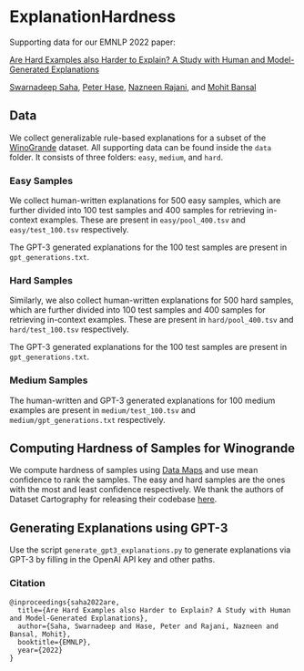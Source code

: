 # ExplanationHardness

Supporting data for our EMNLP 2022 paper:

[Are Hard Examples also Harder to Explain? A Study with Human and Model-Generated Explanations]()

[Swarnadeep Saha](https://swarnahub.github.io/), [Peter Hase](https://peterbhase.github.io/), [Nazneen Rajani](https://www.nazneenrajani.com/), and [Mohit Bansal](https://www.cs.unc.edu/~mbansal/)

## Data
We collect generalizable rule-based explanations for a subset of the [WinoGrande](https://arxiv.org/abs/1907.10641) dataset. All supporting data can be found inside the ```data``` folder. It consists of three folders: ```easy```, ```medium```, and ```hard```.

### Easy Samples

We collect human-written explanations for 500 easy samples, which are further divided into 100 test samples and 400 samples for retrieving in-context examples. These are present in ```easy/pool_400.tsv``` and ```easy/test_100.tsv``` respectively.

The GPT-3 generated explanations for the 100 test samples are present in ```gpt_generations.txt```.

### Hard Samples

Similarly, we also collect human-written explanations for 500 hard samples, which are further divided into 100 test samples and 400 samples for retrieving in-context examples. These are present in ```hard/pool_400.tsv``` and ```hard/test_100.tsv``` respectively.

The GPT-3 generated explanations for the 100 test samples are present in ```gpt_generations.txt```.

### Medium Samples

The human-written and GPT-3 generated explanations for 100 medium examples are present in ```medium/test_100.tsv``` and ```medium/gpt_generations.txt``` respectively.

## Computing Hardness of Samples for Winogrande

We compute hardness of samples using [Data Maps](https://aclanthology.org/2020.emnlp-main.746/) and use mean confidence to rank the samples. The easy and hard samples are the ones with the most and least confidence respectively. We thank the authors of Dataset Cartography for releasing their codebase [here](https://github.com/allenai/cartography).

## Generating Explanations using GPT-3

Use the script ```generate_gpt3_explanations.py``` to generate explanations via GPT-3 by filling in the OpenAI API key and other paths.

### Citation
```
@inproceedings{saha2022are,
  title={Are Hard Examples also Harder to Explain? A Study with Human and Model-Generated Explanations},
  author={Saha, Swarnadeep and Hase, Peter and Rajani, Nazneen and Bansal, Mohit},
  booktitle={EMNLP},
  year={2022}
}
```
